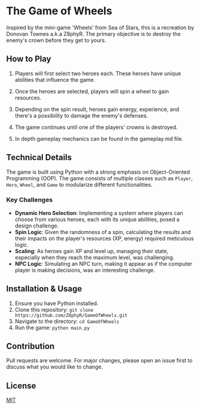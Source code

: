 # The Game of Wheels

Inspired by the mini-game 'Wheels' from Sea of Stars, this is a recreation by Donovan Townes a.k.a Z8phyR. The primary objective is to destroy the enemy's crown before they get to yours.

## How to Play

1. Players will first select two heroes each. These heroes have unique abilities that influence the game.
2. Once the heroes are selected, players will spin a wheel to gain resources.
3. Depending on the spin result, heroes gain energy, experience, and there's a possibility to damage the enemy's defenses.
4. The game continues until one of the players' crowns is destroyed.

5. In depth gameplay mechanics can be found in the gameplay.md file.

## Technical Details

The game is built using Python with a strong emphasis on Object-Oriented Programming (OOP). The game consists of multiple classes such as `Player`, `Hero`, `Wheel`, and `Game` to modularize different functionalities.

### Key Challenges

- **Dynamic Hero Selection**: Implementing a system where players can choose from various heroes, each with its unique abilities, posed a design challenge.
- **Spin Logic**: Given the randomness of a spin, calculating the results and their impacts on the player's resources (XP, energy) required meticulous logic.
- **Scaling**: As heroes gain XP and level up, managing their state, especially when they reach the maximum level, was challenging.
- **NPC Logic**: Simulating an NPC turn, making it appear as if the computer player is making decisions, was an interesting challenge.

## Installation & Usage

1. Ensure you have Python installed.
2. Clone this repository: `git clone https://github.com/Z8phyR/GameOfWheels.git`
3. Navigate to the directory: `cd GameOfWheels`
4. Run the game: `python main.py`

## Contribution

Pull requests are welcome. For major changes, please open an issue first to discuss what you would like to change.

## License

[MIT](https://choosealicense.com/licenses/mit/)
